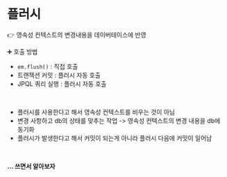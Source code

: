 # 플러시
👉 영속성 컨텍스트의 변경내용을 데이버테이스에 반영

➕ 호출 방법
- `em.flush()` : 직접 호출
- 트랜잭션 커밋 : 플러시 자동 호출
- JPQL 쿼리 실행 : 플러시 자동 호출


<br>

- 플러시를 사용한다고 해서 영속성 컨텍스트를 비우는 것이 아님
- 변경 사항하고 db의 상태를 맞추는 작업 -> 영속성 컨텍스트의 변경 내용을 db에 동기화
- 플러시가 발생한다고 해서 커밋이 되는게 아니라 플러시 다음에 커밋이 일어남

<br>

**... 쓰면서 알아보자**
